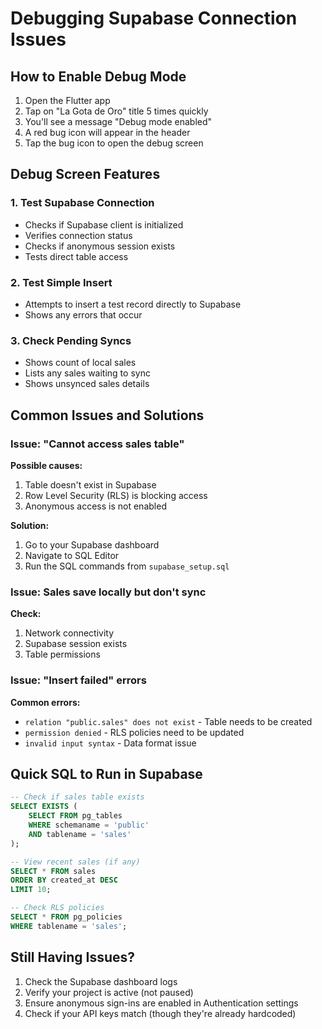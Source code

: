 # Debugging Supabase Connection Issues

## How to Enable Debug Mode

1. Open the Flutter app
2. Tap on "La Gota de Oro" title 5 times quickly
3. You'll see a message "Debug mode enabled"
4. A red bug icon will appear in the header
5. Tap the bug icon to open the debug screen

## Debug Screen Features

### 1. Test Supabase Connection
- Checks if Supabase client is initialized
- Verifies connection status
- Checks if anonymous session exists
- Tests direct table access

### 2. Test Simple Insert
- Attempts to insert a test record directly to Supabase
- Shows any errors that occur

### 3. Check Pending Syncs
- Shows count of local sales
- Lists any sales waiting to sync
- Shows unsynced sales details

## Common Issues and Solutions

### Issue: "Cannot access sales table"
**Possible causes:**
1. Table doesn't exist in Supabase
2. Row Level Security (RLS) is blocking access
3. Anonymous access is not enabled

**Solution:**
1. Go to your Supabase dashboard
2. Navigate to SQL Editor
3. Run the SQL commands from `supabase_setup.sql`

### Issue: Sales save locally but don't sync
**Check:**
1. Network connectivity
2. Supabase session exists
3. Table permissions

### Issue: "Insert failed" errors
**Common errors:**
- `relation "public.sales" does not exist` - Table needs to be created
- `permission denied` - RLS policies need to be updated
- `invalid input syntax` - Data format issue

## Quick SQL to Run in Supabase

```sql
-- Check if sales table exists
SELECT EXISTS (
    SELECT FROM pg_tables 
    WHERE schemaname = 'public' 
    AND tablename = 'sales'
);

-- View recent sales (if any)
SELECT * FROM sales 
ORDER BY created_at DESC 
LIMIT 10;

-- Check RLS policies
SELECT * FROM pg_policies 
WHERE tablename = 'sales';
```

## Still Having Issues?

1. Check the Supabase dashboard logs
2. Verify your project is active (not paused)
3. Ensure anonymous sign-ins are enabled in Authentication settings
4. Check if your API keys match (though they're already hardcoded)